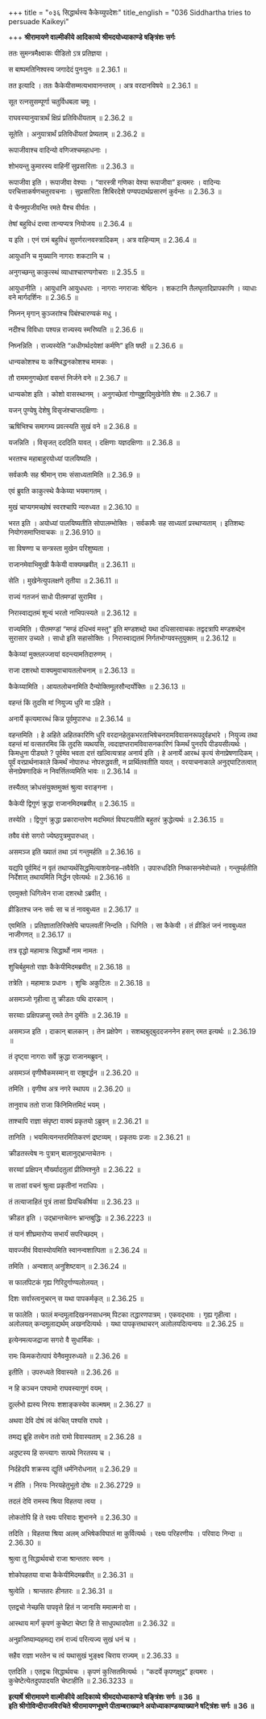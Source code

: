 +++
title = "०३६ सिद्धार्थस्य कैकेय्युपदेशः"
title_english = "036 Siddhartha tries to persuade Kaikeyi"

+++
**श्रीरामायणे वाल्मीकीये आदिकाव्ये श्रीमदयोध्याकाण्डे षङ्त्रिंशः सर्गः**

ततः सुमन्त्रमैक्ष्वाकः पीडितो ऽत्र प्रतिज्ञया ।

स बाष्पमतिनिश्वस्य जगादेदं पुनःपुनः ॥ 2.36.1 ॥

तत इत्यादि । ततः कैकेयीसम्मत्यभावानन्तरम् । अत्र वरदानविषये ॥ 2.36.1 ॥

सूत रत्नसुसम्पूर्णा चतुर्विधबला चमूः ।

राघवस्यानुयात्रार्थं क्षिप्रं प्रतिविधीयताम् ॥ 2.36.2 ॥

सूतेति । अनुयात्रार्थं प्रतिविधीयतां प्रेष्यताम् ॥ 2.36.2 ॥

रूपाजीवाश्च वादिन्यो वणिजश्चमहाधनाः ।

शोभयन्तु कुमारस्य वाहिनीं सुप्रसारिताः ॥ 2.36.3 ॥

रूपाजीवा इति । रूपाजीवा वेश्याः । “वारस्त्री गणिका वेश्या रूपाजीवा” इत्यमरः । वादिन्यः परचित्ताकर्षणचतुरवचनाः । सुप्रसारिताः शिबिरदेशे पण्यपदार्थप्रसारणं कुर्वन्तः ॥ 2.36.3 ॥

ये चैनमुपजीवन्ति रमते यैश्च वीर्यतः ।

तेषां बहुविधं दत्त्वा तान्यप्यत्र नियोजय ॥ 2.36.4 ॥

य इति । एनं रामं बहुविधं सुवर्णरत्नवस्त्रादिकम् । अत्र वाहिन्याम् ॥ 2.36.4 ॥

आयुधानि च मुख्यानि नागराः शकटानि च ।

अनुगच्छन्तु काकुत्स्थं व्याधाश्चारण्यगोचराः ॥ 2.35.5 ॥

आयुधानीति । आयुधानि आयुधधराः । नागराः नगराजाः श्रेष्ठिनः । शकटानि तैलघृतादिप्रापकाणि । व्याधाः वने मार्गदर्शिनः ॥ 2.36.5 ॥

निघ्नन् मृगान् कुञ्जरांश्च पिबंश्चारण्यकं मधु ।

नदीश्च विविधाः पश्यन्न राज्यस्य स्मरिष्यति ॥ 2.36.6 ॥

निघ्नन्निति । राज्यस्येति “अधीगर्थदयेशां कर्मणि” इति षष्ठी ॥ 2.36.6 ॥

धान्यकोशश्च यः कश्चिद्धनकोशश्च मामकः ।

तौ राममनुगच्छेतां वसन्तं निर्जने वने ॥ 2.36.7 ॥

धान्यकोश इति । कोशो वासस्थानम् । अनुगच्छेतां गोण्युष्ट्रादिमुखेनेति शेषः ॥ 2.36.7 ॥

यजन् पुण्येषु देशेषु विसृजंश्चाप्तदक्षिणाः ।

ऋषिभिश्च समागम्य प्रवत्स्यति सुखं वने ॥ 2.36.8 ॥

यजन्निति । विसृजत् दददिति यावत् । दक्षिणाः यज्ञदक्षिणाः ॥ 2.36.8 ॥

भरतश्च महाबाहुरयोध्यां पालयिष्यति ।

सर्वकामैः सह श्रीमान् रामः संसाध्यतामिति ॥ 2.36.9 ॥

एवं ब्रुवति काकुत्स्थे कैकेय्या भयमागतम् ।

मुखं चाप्यगमच्छोषं स्वरश्चापि न्यरुध्यत ॥ 2.36.10 ॥

भरत इति । अयोध्यां पालयिष्यतीति सोपालम्भोक्तिः । सर्वकामैः सह साध्यतां प्रस्थाप्यताम् । इतिशब्दः नियोगसमाप्तिवाचकः ॥ 2.36.910 ॥

सा विषण्णा च सन्त्रस्ता मुखेन परिशुष्यता ।

राजानमेवाभिमुखी कैकेयी वाक्यमब्रवीत् ॥ 2.36.11 ॥

सेति । मुखेनेत्युपलक्षणे तृतीया ॥ 2.36.11 ॥

राज्यं गतजनं साधो पीतमण्डां सुरामिव ।

निरास्वाद्यतमं शून्यं भरतो नाभिपत्स्यते ॥ 2.36.12 ॥

राज्यमिति । पीतमण्डां “मण्डं दधिभवं मस्तु” इति मण्डशब्दो यथा दधिसारवाचकः तद्वदत्रापि मण्डशब्देन सुरासार उच्यते । साधो इति सहासोक्तिः । निरास्वाद्यतमं निर्गतभोग्यवस्तुयुक्तम् ॥ 2.36.12 ॥

कैकेय्यां मुक्तलज्जायां वदन्त्यामतिदारुणम् ।

राजा दशरथो वाक्यमुवाचायतलोचनाम् ॥ 2.36.13 ॥

कैकेय्यामिति । आयतलोचनामिति दैन्योक्तिमूलसौन्दर्योक्तिः ॥ 2.36.13 ॥

वहन्तं किं तुदसि मां नियुज्य धुरि मा ऽहिते ।

अनार्ये कृत्यमारब्धं किन्न पूर्वमुपारुधः ॥ 2.36.14 ॥

वहन्तमिति । हे अहिते अहितकारिणि धुरि वरदानहेतुकभरताभिषेचनरामविवासनरूपदुर्वहभारे । नियुज्य तथा वहन्तं मां वत्सतरमिव किं तुदसि व्यथयसि, त्वदाज्ञप्तरामविवासनकारिणं किमर्थं पुनरपि पीडयसीत्यर्थः । किमधुना पीड्यते ? पूर्वमेव भवता दत्तं खल्वित्यत्राह अनार्य इति । हे अनार्ये आरब्धं कृत्यं सेनाप्रेषणादिकम् । पूर्वं वरप्रार्थनाकाले किमर्थं नोपारुधः नोपरुद्धवती, न प्रार्थितवतीति यावत् । वरयाचनाकाले अनुद्घाटितत्वात् सेनाप्रेषणादिकं न निवर्त्तितव्यमिति भावः ॥ 2.36.14 ॥

तस्यैतत् क्रोधसंयुक्तमुक्तं श्रुत्वा वराङ्गना ।

कैकेयी द्विगुणं क्रुद्धा राजानमिदमब्रवीत् ॥ 2.36.15 ॥

तस्येति । द्विगुणं क्रुद्धा प्रकारान्तरेण मदभिमतं विघटयतीति बहुतरं क्रुद्धेत्यर्थः ॥ 2.36.15 ॥

तवैव वंशे सगरो ज्येष्ठपुत्रमुपारुधत् ।

असमञ्ज इति ख्यातं तथा ऽयं गन्तुमर्हति ॥ 2.36.16 ॥

यद्यपि पूर्वमिदं न वृतं तथाप्यर्थसिद्धमित्याशयेनाह–तवैवेति । उपारुधदिति निष्कासनमेवोच्यते । गन्तुमर्हतीति निर्देशात् तथायमिति निर्द्धन एवेत्यर्थः ॥ 2.36.16 ॥

एवमुक्तो धिगित्वेन राजा दशरथो ऽब्रवीत् ।

व्रीडितश्च जनः सर्वः सा च तं नावबुध्यत ॥ 2.36.17 ॥

एवमिति । प्रतिज्ञातातिरिक्तेपि चापलवतीं निन्दति । धिगिति । सा कैकेयी । तं व्रीडितं जनं नावबुध्यत नाजीगणत् ॥ 2.36.17 ॥

तत्र वृद्धो महामात्रः सिद्धार्थो नाम नामतः ।

शुचिर्बहुमतो राज्ञः कैकेयीमिदमब्रवीत् ॥ 2.36.18 ॥

तत्रेति । महामात्रः प्रधानः । शुचिः अकुटिलः ॥ 2.36.18 ॥

असमञ्जो गृहीत्वा तु क्रीडतः पथि दारकान् ।

सरय्वाः प्रक्षिपन्नप्सु रमते तेन दुर्मतिः ॥ 2.36.19 ॥

असमञ्ज इति । दाकान् बालकान् । तेन प्रक्षेपेण । सशब्दबुद्बुददजननेन हसन् रमत इत्यर्थः ॥ 2.36.19 ॥

तं दृष्ट्वा नागराः सर्वे क्रुद्धा राजानमब्रुवन् ।

असमञ्जं वृणीष्वैकमस्मान् वा राष्ट्रवर्द्धन ॥ 2.36.20 ॥

तमिति । वृणीष्व अत्र नगरे स्थापय ॥ 2.36.20 ॥

तानुवाच ततो राजा किंनिमित्तमिदं भयम् ।

ताश्चापि राज्ञा संपृष्टा वाक्यं प्रकृतयो ऽब्रुवन् ॥ 2.36.21 ॥

तानिति । भयमित्यनन्तरमितिकरणं द्रष्टव्यम् । प्रकृतयः प्रजाः ॥ 2.36.21 ॥

क्रीडतस्त्वेष नः पुत्रान् बालानुद्भ्रान्तचेतनः ।

सरय्वां प्रक्षिपन् मौर्ख्यादतुलां प्रीतिमश्नुते ॥ 2.36.22 ॥

स तासां वचनं श्रुत्वा प्रकृतीनां नराधिपः ।

तं तत्याजाहितं पुत्रं तासां प्रियचिकीर्षया ॥ 2.36.23 ॥

क्रीडत इति । उद्भ्रान्तचेतनः भ्रान्तबुद्धिः ॥ 2.36.2223 ॥

तं यानं शीघ्रमारोप्य सभार्यं सपरिच्छदम् ।

यावज्जीवं विवास्योयमिति स्वानन्वशात्पिता ॥ 2.36.24 ॥

तमिति । अन्वशात् अनुशिष्टवान् ॥ 2.36.24 ॥

स फालपिटकं गृह्य गिरिदुर्गाण्यलोलयत् ।

दिशः सर्वास्त्वनुचरन् स यथा पापकर्मकृत् ॥ 2.36.25 ॥

स फालेति । फालं मन्दमूलादिखननसाधनम् पिटका तद्धारणपात्रम् । एकवद्भावः । गृह्य गृहीत्वा । अलोलयत् कन्दमूलाद्यर्थम् अखनदित्यर्थः । यथा पापकृत्तथाचरन् अलोलयदित्यन्वयः ॥ 2.36.25 ॥

इत्येनमत्यजद्राजा सगरो वै सुधार्मिकः ।

रामः किमकरोत्पापं येनैवमुपरुध्यते ॥ 2.36.26 ॥

इतीति । उपरुध्यते विवास्यते ॥ 2.36.26 ॥

न हि कञ्चन पश्यामो राघवस्यागुणं वयम् ।

दुर्ल्लभो ह्यस्य निरयः शशाङ्कस्येव कल्मषम् ॥ 2.36.27 ॥

अथवा देवि दोषं त्वं कंचित् पश्यसि राघवे ।

तमद्य ब्रूहि तत्त्वेन ततो रामो विवास्यताम् ॥ 2.36.28 ॥

अदुष्टस्य हि सन्त्यागः सत्पथे निरतस्य च ।

निर्दहेदपि शक्रस्य द्युतिं धर्मनिरोधनात् ॥ 2.36.29 ॥

न हीति । निरयः निरयहेतुभूतो दोषः ॥ 2.36.2729 ॥

तदलं देवि रामस्य श्रिया विहतया त्वया ।

लोकतोपि हि ते रक्ष्यः परिवादः शुभानने ॥ 2.36.30 ॥

तदिति । विहतया श्रिया अलम् अभिषेकविघातं मा कुर्वित्यर्थः । रक्ष्यः परिहरणीयः । परिवादः निन्दा ॥ 2.36.30 ॥

श्रुत्वा तु सिद्धार्थवचो राजा श्रान्ततरः स्वनः ।

शोकोपहतया वाचा कैकेयीमिदमब्रवीत् ॥ 2.36.31 ॥

श्रुत्वेति । श्रान्ततरः हीनतरः ॥ 2.36.31 ॥

एतद्वचो नेच्छसि पापवृत्ते हितं न जानासि ममात्मनो वा ।

आस्थाय मार्गं कृपणं कुचेष्टा चेष्टा हि ते साधुपथादपेता ॥ 2.36.32 ॥

अनुव्रजिष्याम्यहमद्य रामं राज्यं परित्यज्य सुखं धनं च ।

सहैव राज्ञा भरतेन च त्वं यथासुखं भुङ्क्ष्व चिराय राज्यम् ॥ 2.36.33 ॥

एतदिति । एतद्वचः सिद्धार्थवचः । कृपणं कुत्सितमित्यर्थः । “कदर्ये कृपणक्षुद्र” इत्यमरः । कुचेष्टेत्येतदुपपादयति चेष्टाहीति ॥ 2.36.3233 ॥

**इत्यार्षे श्रीरामायणे वाल्मीकीये आदिकाव्ये श्रीमदयोध्याकाण्डे षङ्त्रिंशः सर्गः ॥ 36 ॥  
इति श्रीगोविन्दीराजविरचिते श्रीरामायणभूषणे पीताम्बराख्याने अयोध्याकाण्डव्याख्याने षट्त्रिंशः सर्गः ॥ 36 ॥**
